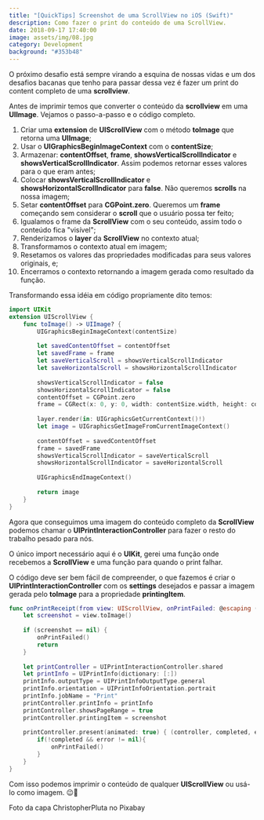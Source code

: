 ```yaml
---
title: "[QuickTips] Screenshot de uma ScrollView no iOS (Swift)"
description: Como fazer o print do conteúdo de uma ScrollView.
date: 2018-09-17 17:40:00
image: assets/img/08.jpg
category: Development
background: "#353b48"
---
```


O próximo desafio está sempre virando a esquina de nossas vidas e um dos desafios bacanas que tenho para passar dessa vez é fazer um print do content completo de uma **scrollview**.

Antes de imprimir temos que converter o conteúdo da **scrollview** em uma **UIImage**. Vejamos o passo-a-passo e o código completo.

1. Criar uma **extension** de **UIScrollView** com o método **toImage** que retorna uma **UIImage**;
2. Usar o **UIGraphicsBeginImageContext** com o **contentSize**;
3. Armazenar: **contentOffset**, **frame**, **showsVerticalScrollIndicator** e **showsVerticalScrollIndicator**. Assim podemos retornar esses valores para o que eram antes;
4. Colocar **showsVerticalScrollIndicator** e **showsHorizontalScrollIndicator** para **false**. Não queremos **scrolls** na nossa imagem;
5. Setar **contentOffset** para **CGPoint.zero**. Queremos um **frame** começando sem considerar o **scroll** que o usuário possa ter feito;
6. Igualamos o frame da **ScrollView** com o seu conteúdo, assim todo o conteúdo fica "visível";
7. Renderizamos o **layer** da **ScrollView** no contexto atual;
8. Transformamos o contexto atual em imagem;
9. Resetamos os valores das propriedades modificadas para seus valores originais, e;
10. Encerramos o contexto retornando a imagem gerada como resultado da função.

Transformando essa idéia em código propriamente dito temos:

```SWIFT
import UIKit
extension UIScrollView {
    func toImage() -> UIImage? {
        UIGraphicsBeginImageContext(contentSize)
        
        let savedContentOffset = contentOffset
        let savedFrame = frame
        let saveVerticalScroll = showsVerticalScrollIndicator
        let saveHorizontalScroll = showsHorizontalScrollIndicator
        
        showsVerticalScrollIndicator = false
        showsHorizontalScrollIndicator = false
        contentOffset = CGPoint.zero
        frame = CGRect(x: 0, y: 0, width: contentSize.width, height: contentSize.height)
        
        layer.render(in: UIGraphicsGetCurrentContext()!)
        let image = UIGraphicsGetImageFromCurrentImageContext()
        
        contentOffset = savedContentOffset
        frame = savedFrame
        showsVerticalScrollIndicator = saveVerticalScroll
        showsHorizontalScrollIndicator = saveHorizontalScroll
        
        UIGraphicsEndImageContext()
        
        return image
    }
}
```

Agora que conseguimos uma imagem do conteúdo completo da **ScrollView** podemos chamar o **UIPrintInteractionController** para fazer o resto do trabalho pesado para nós.

O único import necessário aqui é o **UIKit**, gerei uma função onde recebemos a **ScrollView** e uma função para quando o print falhar.

O código deve ser bem fácil de compreender, o que fazemos é criar o **UIPrintInteractionController** com os **settings** desejados e passar a imagem gerada pelo **toImage** para a propriedade **printingItem**.

```SWIFT
func onPrintReceipt(from view: UIScrollView, onPrintFailed: @escaping () -> Void) {
    let screenshot = view.toImage()
    
    if (screenshot == nil) {
        onPrintFailed()
        return
    }
    
    let printController = UIPrintInteractionController.shared
    let printInfo = UIPrintInfo(dictionary: [:])
    printInfo.outputType = UIPrintInfoOutputType.general
    printInfo.orientation = UIPrintInfoOrientation.portrait
    printInfo.jobName = "Print"
    printController.printInfo = printInfo
    printController.showsPageRange = true
    printController.printingItem = screenshot
    
    printController.present(animated: true) { (controller, completed, error) in
        if(!completed && error != nil){
            onPrintFailed()
        }
    }
}
```

Com isso podemos imprimir o conteúdo de qualquer **UIScrollView** ou usá-lo como imagem. 😉👋

Foto da capa ChristopherPluta no Pixabay
